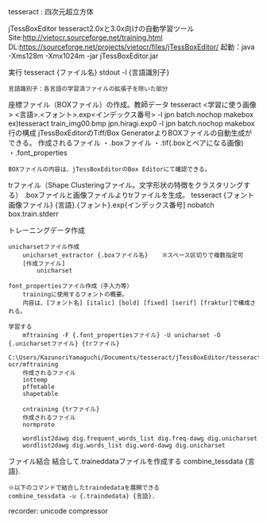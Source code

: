 tesseract : 四次元超立方体




jTessBoxEditor
	tesseract2.0xと3.0x向けの自動学習ツール
	Site:http://vietocr.sourceforge.net/training.html
	DL:https://sourceforge.net/projects/vietocr/files/jTessBoxEditor/
	起動：java -Xms128m -Xmx1024m -jar jTessBoxEditor.jar
	
実行
	tesseract {ファイル名} stdout -l {言語識別子} 

	言語識別子：各言語の学習済ファイルの拡張子を除いた部分


座標ファイル（BOXファイル）の作成。教師データ
	tesseract <学習に使う画像> <言語>.<フォント>.exp<インデックス番号> -l jpn batch.nochop makebox
	ex)tesseract train_img00.bmp jpn.hiragi.exp0 -l jpn batch.nochop makebox
	行の構成
		<symbol> <left> <bottom> <right> <top> <page>
	jTessBoxEditorのTiff/Box GeneratorよりBOXファイルの自動生成ができる。
	作成されるファイル
	・.boxファイル
	・.tif(.boxとペアになる画像)
	・.font_properties
	
	BOXファイルの内容は、jTessBoxEditorのBox Editorにて確認できる。


trファイル（Shape Clusteringファイル。文字形状の特徴をクラスタリングする）
	.boxファイルと画像ファイルよりtrファイルを生成。
	tesseract {フォント画像ファイル} {言語}.{フォント}.exp{インデックス番号] nobatch box.train.stderr
	

トレーニングデータ作成

	unicharsetファイル作成
		unicharset_extractor {.boxファイル名}	※スペース区切りで複数指定可
		[作成ファイル]
			unicharset

	font_propertiesファイル作成（手入力等）
		trainingに使用するフォントの概要。
		内容は、[フォント名] [italic] [bold] [fixed] [serif] [fraktur]で構成される。

	学習する
		mftraining -F {.font_propertiesファイル} -U unicharset -O {.unicharsetファイル} {trファイル}
			C:\Users/KazunoriYamaguchi/Documents/tesseract/jTessBoxEditor/tesseract-ocr/mftraining
		作成されるファイル
		inttemp
		pffmtable
		shapetable

		cntraining {trファイル}
		作成されるファイル
		normproto

		wordlist2dawg dig.frequent_words_list dig.freq-dawg dig.unicharset
		wordlist2dawg dig.words_list dig.word-dawg dig.unicharset

ファイル結合
	結合して.traineddataファイルを作成する
	combine_tessdata {言語}.

	※以下のコマンドで結合したtraindedataを展開できる
	combine_tessdata -u {.traindedata} {言語}.



recorder: unicode compressor


